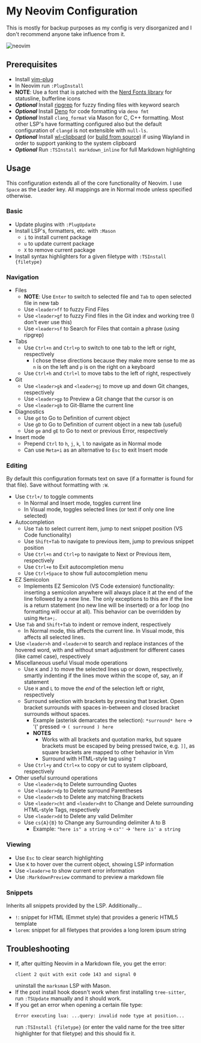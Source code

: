 # My Neovim Configuration

This is mostly for backup purposes as my config is very disorganized and I don't
recommend anyone take influence from it.

![neovim](https://user-images.githubusercontent.com/55766287/222920744-73644efd-b7fa-4876-85f9-b1bec5706782.png)

## Prerequisites

- Install [vim-plug](https://github.com/junegunn/vim-plug#installation)
- In Neovim run `:PlugInstall`
- **NOTE**: Use a font that is patched with the
  [Nerd Fonts library](https://github.com/ryanoasis/nerd-fonts) for statusline,
  bufferline icons
- _**Optional**_ Install
  [ripgrep](https://github.com/BurntSushi/ripgrep#installation) for fuzzy
  finding files with keyword search
- _**Optional**_ Install
  [Deno](https://deno.land/manual@v1.31.1/getting_started/installation) for code
  formatting via `deno fmt`
- _**Optional**_ Install `clang_format` via Mason for C, C++ formatting. Most
  other LSP's have formatting configured also but the default configuration of
  `clangd` is not extensible with `null-ls`.
- _**Optional**_ Install
  [wl-clipboard](https://archlinux.org/packages/community/x86_64/wl-clipboard/)
  (or [build from source](https://github.com/bugaevc/wl-clipboard#building)) if
  using Wayland in order to support yanking to the system clipboard
- _**Optional**_ Run `:TSInstall markdown_inline` for full Markdown highlighting

## Usage

This configuration extends all of the core functionality of Neovim. I use
`Space` as the Leader key. All mappings are in Normal mode unless specified
otherwise.

### Basic

- Update plugins with `:PlugUpdate`
- Install LSP's, formatters, etc. with `:Mason`
  - `i` to install current package
  - `u` to update current package
  - `X` to remove current package
- Install syntax highlighters for a given filetype with `:TSInstall {filetype}`

### Navigation

- Files
  - **NOTE**: Use `Enter` to switch to selected file and `Tab` to open selected
    file in new tab
  - Use `<leader>ff` to fuzzy Find Files
  - Use `<leader>gf` to fuzzy Find files in the Git index and working tree (I
    don't ever use this)
  - Use `<leader>sf` to Search for Files that contain a phrase (using ripgrep)
- Tabs
  - Use `Ctrl+n` and `Ctrl+p` to switch to one tab to the left or right,
    respectively
    - I chose these directions because they make more sense to me as `n` is on
      the left and `p` is on the right on a keyboard
  - Use `Ctrl+h` and `Ctrl+l` to move tabs to the left of right, respectively
- Git
  - Use `<leader>gk` and `<leader>gj` to move up and down Git changes,
    respectively
  - Use `<leader>gp` to Preview a Git change that the cursor is on
  - Use `<leader>gb` to Git-Blame the current line
- Diagnostics
  - Use `gd` to Go to Definition of current object
  - Use `gD` to Go to Definition of current object in a new tab (useful)
  - Use `ge` and `gE` to Go to next or previous Error, respectively
- Insert mode
  - Prepend `Ctrl` to `h`, `j`, `k`, `l` to navigate as in Normal mode
  - Can use `Meta+i` as an alternative to `Esc` to exit Insert mode

### Editing

By default this configuration formats text on save (if a formatter is found for
that file). Save without formatting with `:W`.

- Use `Ctrl+/` to toggle comments
  - In Normal and Insert mode, toggles current line
  - In Visual mode, toggles selected lines (or text if only one line selected)
- Autocompletion
  - Use `Tab` to select current item, jump to next snippet position (VS Code
    functionality)
  - Use `Shift+Tab` to navigate to previous item, jump to previous snippet
    position
  - Use `Ctrl+n` and `Ctrl+p` to navigate to Next or Previous item, respectively
  - Use `Ctrl+e` to Exit autocompletion menu
  - Use `Ctrl+Space` to show full autocompletion menu
- EZ Semicolon
  - Implements EZ Semicolon (VS Code extension) functionality: inserting a
    semicolon anywhere will always place it at the end of the line followed by a
    new line. The only exceptions to this are if the line is a return statement
    (no new line will be inserted) or a for loop (no formatting will occur at
    all). This behavior can be overridden by using `Meta+;`.
- Use `Tab` and `Shift+Tab` to indent or remove indent, respectively
  - In Normal mode, this affects the current line. In Visual mode, this affects
    all selected lines.
- Use `<leader>h` and `<leader>H` to search and replace instances of the hovered
  word, with and without smart adjustment for different cases (like camel case),
  respectively
- Miscellaneous useful Visual mode operations
  - Use `K` and `J` to move the selected lines up or down, respectively, smartly
    indenting if the lines move within the scope of, say, an if statement
  - Use `H` and `L` to move the _end_ of the selection left or right,
    respectively
  - Surround selection with brackets by pressing that bracket. Open bracket
    surrounds with spaces in-between and closed bracket surrounds without
    spaces.
    - Example (asterisk demarcates the selection): `*surround* here` -> '('
      pressed -> `( surround ) here`
    - **NOTES**
      - Works with all brackets and quotation marks, but square brackets must be
        escaped by being pressed twice, e.g. `]]`, as square brackets are mapped
        to other behavior in Vim
      - Surround with HTML-style tag using `T`
  - Use `Ctrl+y` and `Ctrl+x` to copy or cut to system clipboard, respectively
- Other useful surround operations
  - Use `<leader>dq` to Delete surrounding Quotes
  - Use `<leader>dp` to Delete surround Parentheses
  - Use `<leader>db` to Delete any matching Brackets
  - Use `<leader>cht` and `<leader>dht` to Change and Delete surrounding
    HTML-style Tags, respectively
  - Use `<leader>dd` to Delete any valid Delimiter
  - Use `cs{A}{B}` to Change any Surrounding delimiter A to B
    - Example: `"here is" a string` -> `cs"'` -> `'here is' a string`

### Viewing

- Use `Esc` to clear search highlighting
- Use `K` to hover over the current object, showing LSP information
- Use `<leader>e` to show current error information
- Use `:MarkdownPreview` command to preview a markdown file

### Snippets

Inherits all snippets provided by the LSP. Additionally...

- `!`: snippet for HTML (Emmet style) that provides a generic HTML5 template
- `lorem`: snippet for all filetypes that provides a long lorem ipsum string

## Troubleshooting

- If, after quitting Neovim in a Markdown file, you get the error:
  ```
  client 2 quit with exit code 143 and signal 0
  ```
  uninstall the `marksman` LSP with Mason.
- If the post install hook doesn't work when first installing `tree-sitter`, run
  `:TSUpdate` manually and it should work.
- If you get an error when opening a certain file type:
  ```
  Error executing lua: ...query: invalid node type at position...
  ```
  run `:TSInstall {filetype}` (or enter the valid name for the tree sitter
  highlighter for that filetype) and this should fix it.
